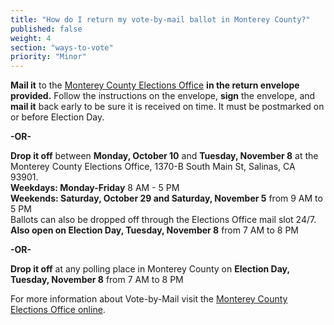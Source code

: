 ```yaml
---
title: "How do I return my vote-by-mail ballot in Monterey County?"
published: false
weight: 4
section: "ways-to-vote"
priority: "Minor"
---
```


**Mail it** to the [Monterey County Elections Office](#section-election-office-contact) **in the return envelope provided.** Follow the instructions on the envelope, **sign** the envelope, and **mail it** back early to be sure it is received on time. It must be postmarked on or before Election Day.  

**-OR-**  

**Drop it off** between **Monday, October 10** and **Tuesday, November 8** at the Monterey County Elections Office, 1370-B South Main St, Salinas, CA 93901.  
**Weekdays: Monday-Friday** 8 AM - 5 PM  
**Weekends: Saturday, October 29 and Saturday, November 5** from 9 AM to 5 PM  
Ballots can also be dropped off through the Elections Office mail slot 24/7.  
**Also open on Election Day, Tuesday, November 8** from 7 AM to 8 PM  

**-OR-**  

**Drop it off** at any polling place in Monterey County on **Election Day, Tuesday, November 8** from 7 AM to 8 PM  

For more information about Vote-by-Mail visit the [Monterey County Elections Office online](http://www.montereycountyelections.us/absentee_faq.htm#6).  
